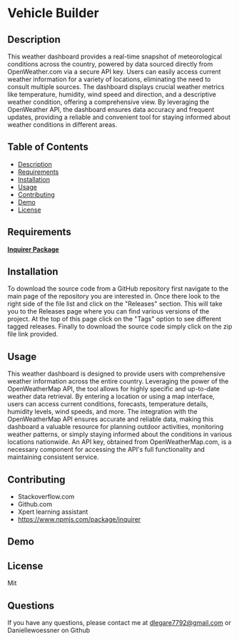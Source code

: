 # Vehicle Builder
  

  ## Description
This weather dashboard provides a real-time snapshot of meteorological conditions across the country, powered by data sourced directly from OpenWeather.com via a secure API key. Users can easily access current weather information for a variety of locations, eliminating the need to consult multiple sources. The dashboard displays crucial weather metrics like temperature, humidity, wind speed and direction, and a descriptive weather condition, offering a comprehensive view. By leveraging the OpenWeather API, the dashboard ensures data accuracy and frequent updates, providing a reliable and convenient tool for staying informed about weather conditions in different areas.


  ## Table of Contents
  * [Description](#Description)
  * [Requirements](#Requirements)
  * [Installation](#installation)
  * [Usage](#usage)
  * [Contributing](#contributing)
  * [Demo](#demo)
  * [License](#license)

  ## Requirements
[**Inquirer Package**](https://www.npmjs.com/package/inquirer)

  ## Installation
To download the source code from a GitHub repository first navigate to the main page of the repository you are interested in. Once there look to the right side of the file list and click on the "Releases" section. This will take you to the Releases page where you can find various versions of the project. At the top of this page click on the "Tags" option to see different tagged releases. Finally to download the source code simply click on the zip file link provided.

  ## Usage
  This weather dashboard is designed to provide users with comprehensive weather information across the entire country. Leveraging the power of the OpenWeatherMap API, the tool allows for highly specific and up-to-date weather data retrieval. By entering a location or using a map interface, users can access current conditions, forecasts, temperature details, humidity levels, wind speeds, and more. The integration with the OpenWeatherMap API ensures accurate and reliable data, making this dashboard a valuable resource for planning outdoor activities, monitoring weather patterns, or simply staying informed about the conditions in various locations nationwide. An API key, obtained from OpenWeatherMap.com, is a necessary component for accessing the API's full functionality and maintaining consistent service.


  ## Contributing
  * Stackoverflow.com
  * Github.com
  * Xpert learning assistant
  * https://www.npmjs.com/package/inquirer

  ## Demo

  ## License
  Mit

  ## Questions
  If you have any questions, please contact me at dlegare7792@gmail.com or Daniellewoessner on Github
